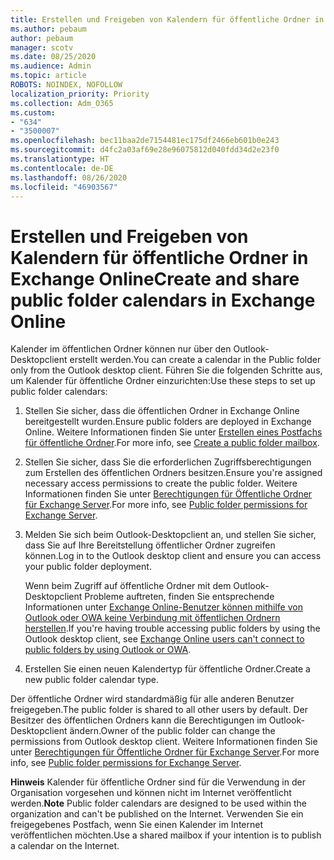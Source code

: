```yaml
---
title: Erstellen und Freigeben von Kalendern für öffentliche Ordner in Exchange Online
ms.author: pebaum
author: pebaum
manager: scotv
ms.date: 08/25/2020
ms.audience: Admin
ms.topic: article
ROBOTS: NOINDEX, NOFOLLOW
localization_priority: Priority
ms.collection: Adm_O365
ms.custom:
- "634"
- "3500007"
ms.openlocfilehash: bec11baa2de7154481ec175df2466eb601b0e243
ms.sourcegitcommit: d4fc2a03af69e28e96075812d040fdd34d2e23f0
ms.translationtype: HT
ms.contentlocale: de-DE
ms.lasthandoff: 08/26/2020
ms.locfileid: "46903567"
---
```

# <a name="create-and-share-public-folder-calendars-in-exchange-online"></a><span data-ttu-id="fb340-102">Erstellen und Freigeben von Kalendern für öffentliche Ordner in Exchange Online</span><span class="sxs-lookup"><span data-stu-id="fb340-102">Create and share public folder calendars in Exchange Online</span></span>

<span data-ttu-id="fb340-103">Kalender im öffentlichen Ordner können nur über den Outlook-Desktopclient erstellt werden.</span><span class="sxs-lookup"><span data-stu-id="fb340-103">You can create a calendar in the Public folder only from the Outlook desktop client.</span></span> <span data-ttu-id="fb340-104">Führen Sie die folgenden Schritte aus, um Kalender für öffentliche Ordner einzurichten:</span><span class="sxs-lookup"><span data-stu-id="fb340-104">Use these steps to set up public folder calendars:</span></span>

1. <span data-ttu-id="fb340-105">Stellen Sie sicher, dass die öffentlichen Ordner in Exchange Online bereitgestellt wurden.</span><span class="sxs-lookup"><span data-stu-id="fb340-105">Ensure public folders are deployed in Exchange Online.</span></span> <span data-ttu-id="fb340-106">Weitere Informationen finden Sie unter [Erstellen eines Postfachs für öffentliche Ordner](https://docs.microsoft.com/exchange/collaboration-exo/public-folders/create-public-folder-mailbox).</span><span class="sxs-lookup"><span data-stu-id="fb340-106">For more info, see [Create a public folder mailbox](https://docs.microsoft.com/exchange/collaboration-exo/public-folders/create-public-folder-mailbox).</span></span> 

2. <span data-ttu-id="fb340-107">Stellen Sie sicher, dass Sie die erforderlichen Zugriffsberechtigungen zum Erstellen des öffentlichen Ordners besitzen.</span><span class="sxs-lookup"><span data-stu-id="fb340-107">Ensure you're assigned necessary access permissions to create the public folder.</span></span> <span data-ttu-id="fb340-108">Weitere Informationen finden Sie unter [Berechtigungen für Öffentliche Ordner für Exchange Server](https://support.microsoft.com/help/2573274/public-folder-permissions-for-exchange-server).</span><span class="sxs-lookup"><span data-stu-id="fb340-108">For more info, see [Public folder permissions for Exchange Server](https://support.microsoft.com/help/2573274/public-folder-permissions-for-exchange-server).</span></span> 
  
3. <span data-ttu-id="fb340-109">Melden Sie sich beim Outlook-Desktopclient an, und stellen Sie sicher, dass Sie auf Ihre Bereitstellung öffentlicher Ordner zugreifen können.</span><span class="sxs-lookup"><span data-stu-id="fb340-109">Log in to the Outlook desktop client and ensure you can access your public folder deployment.</span></span>

    <span data-ttu-id="fb340-110">Wenn beim Zugriff auf öffentliche Ordner mit dem Outlook-Desktopclient Probleme auftreten, finden Sie entsprechende Informationen unter [Exchange Online-Benutzer können mithilfe von Outlook oder OWA keine Verbindung mit öffentlichen Ordnern herstellen](https://aka.ms/pfcte).</span><span class="sxs-lookup"><span data-stu-id="fb340-110">If you're having trouble accessing public folders by using the Outlook desktop client, see [Exchange Online users can't connect to public folders by using Outlook or OWA](https://aka.ms/pfcte).</span></span>

4. <span data-ttu-id="fb340-111">Erstellen Sie einen neuen Kalendertyp für öffentliche Ordner.</span><span class="sxs-lookup"><span data-stu-id="fb340-111">Create a new public folder calendar type.</span></span>

<span data-ttu-id="fb340-112">Der öffentliche Ordner wird standardmäßig für alle anderen Benutzer freigegeben.</span><span class="sxs-lookup"><span data-stu-id="fb340-112">The public folder is shared to all other users by default.</span></span> <span data-ttu-id="fb340-113">Der Besitzer des öffentlichen Ordners kann die Berechtigungen im Outlook-Desktopclient ändern.</span><span class="sxs-lookup"><span data-stu-id="fb340-113">Owner of the public folder can change the permissions from Outlook desktop client.</span></span> <span data-ttu-id="fb340-114">Weitere Informationen finden Sie unter [Berechtigungen für Öffentliche Ordner für Exchange Server](https://support.microsoft.com/help/2573274/public-folder-permissions-for-exchange-server).</span><span class="sxs-lookup"><span data-stu-id="fb340-114">For more info, see [Public folder permissions for Exchange Server](https://support.microsoft.com/help/2573274/public-folder-permissions-for-exchange-server).</span></span>

<span data-ttu-id="fb340-115">**Hinweis** Kalender für öffentliche Ordner sind für die Verwendung in der Organisation vorgesehen und können nicht im Internet veröffentlicht werden.</span><span class="sxs-lookup"><span data-stu-id="fb340-115">**Note** Public folder calendars are designed to be used within the organization and can't be published on the Internet.</span></span> <span data-ttu-id="fb340-116">Verwenden Sie ein freigegebenes Postfach, wenn Sie einen Kalender im Internet veröffentlichen möchten.</span><span class="sxs-lookup"><span data-stu-id="fb340-116">Use a shared mailbox if your intention is to publish a calendar on the  Internet.</span></span>